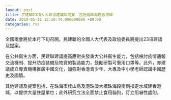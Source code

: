 ```yaml
---
layout: post
title: 民建聯23項人大政協建議及提案　包括倡珠海建香港城
date: 2020-05-11 15:50:44.000000000 +08:00
categories: rss
---
```


全國兩會將於本月下旬召開，民建聯的全國人大代表及政協委員將提出23項建議及提案。

在公共衛生方面，民建聯建議提高應對突發重大公共衞生能力，包括檢討疫情通報交流機制、提升防疫裝備及物資的製造能力，鼓勵研製可重用口罩等。此外，亦建議成立專責機構推廣中國文化，加強對香港青少年、大專及中小學老師認識中國歷史及國情。

其他建議及提案包括，在珠海市桂山島及港珠澳大橋珠海段南側指定水域建香港城，以提供大量住屋單位；此外研究立法全面禁止食用貓狗，訂立阻嚇性處則。
